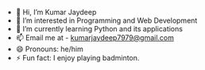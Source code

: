 - 👋 Hi, I’m Kumar Jaydeep
- 👀 I’m interested in Programming and Web Development
- 🌱 I’m currently learning Python and its applications
- 📫 Email me at - kumarjaydeep7979@gmail.com
- 😄 Pronouns: he/him
- ⚡ Fun fact: I enjoy playing badminton.

<!---
ImJay23/ImJay23 is a ✨ special ✨ repository because its `README.md` (this file) appears on your GitHub profile.
You can click the Preview link to take a look at your changes.
--->
